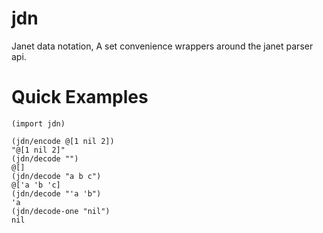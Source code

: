 # jdn

Janet data notation, A set convenience wrappers around the janet parser api.

# Quick Examples

```
(import jdn)

(jdn/encode @[1 nil 2])
"@[1 nil 2]"
(jdn/decode "")
@[]
(jdn/decode "a b c")
@['a 'b 'c]
(jdn/decode "'a 'b")
'a
(jdn/decode-one "nil")
nil
```
